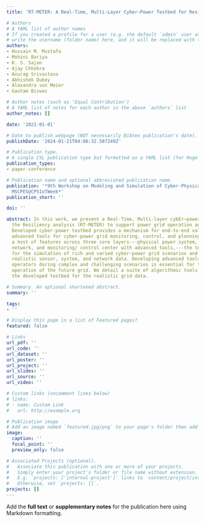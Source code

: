 ```yaml
---
title: 'RT-METER: A Real-Time, Multi-Layer Cyber–Power Testbed for Resiliency Analysis'

# Authors
# A YAML list of author names
# If you created a profile for a user (e.g. the default `admin` user at `content/authors/admin/`), 
# write the username (folder name) here, and it will be replaced with their full name and linked to their profile.
authors:
- Hussain M. Mustafa
- Mohini Bariya
- K. S. Sajan
- Ajay Chhokra
- Anurag Srivastava
- Abhishek Dubey
- Alexandra von Meier
- Gautam Biswas

# Author notes (such as 'Equal Contribution')
# A YAML list of notes for each author in the above `authors` list
author_notes: []

date: '2021-01-01'

# Date to publish webpage (NOT necessarily Bibtex publication's date).
publishDate: '2024-01-21T04:06:32.587249Z'

# Publication type.
# A single CSL publication type but formatted as a YAML list (for Hugo requirements).
publication_types:
- paper-conference

# Publication name and optional abbreviated publication name.
publication: '*9th Workshop on Modeling and Simulation of Cyber-Physical Energy Systems,
  MSCPES@CPSIoTWeek*'
publication_short: ''

doi: ''

abstract: In this work, we present a Real-Time, Multi-layer cybEr–power TestbEd for
  the Resiliency analysis (RT-METER) to support power grid operation and planning.
  Developed cyber-power testbed provides a mechanism for end-to-end validation of
  advanced tools for cyber-power grid monitoring, control, and planning. By integrating
  a host of features across three core layers---physical power system, communication
  network, and monitoring/ control center with advanced tools,---the testbed allows
  for the simulation of rich and varied cyber-power grid scenarios and the generating
  realistic sensor, system, and network data. Developing advanced tools to assist
  operators during complex and challenging scenarios is essential for the successful
  operation of the future grid. We detail a suite of algorithmic tools validated using
  the developed testbed for the realistic grid data.

# Summary. An optional shortened abstract.
summary: ''

tags:
- ''

# Display this page in a list of Featured pages?
featured: false

# Links
url_pdf: ''
url_code: ''
url_dataset: ''
url_poster: ''
url_project: ''
url_slides: ''
url_source: ''
url_video: ''

# Custom links (uncomment lines below)
# links:
# - name: Custom Link
#   url: http://example.org

# Publication image
# Add an image named `featured.jpg/png` to your page's folder then add a caption below.
image:
  caption: ''
  focal_point: ''
  preview_only: false

# Associated Projects (optional).
#   Associate this publication with one or more of your projects.
#   Simply enter your project's folder or file name without extension.
#   E.g. `projects: ['internal-project']` links to `content/project/internal-project/index.md`.
#   Otherwise, set `projects: []`.
projects: []
---
```


Add the **full text** or **supplementary notes** for the publication here using Markdown formatting.
